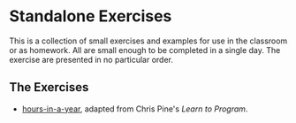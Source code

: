 # Standalone Exercises
This is a collection of small exercises and examples for use in the classroom or as homework. All are small enough to be completed in a single day. The exercise are presented in no particular order.

## The Exercises
  - [hours-in-a-year](hours-in-a-year.md), adapted from Chris Pine's _Learn to Program_.
